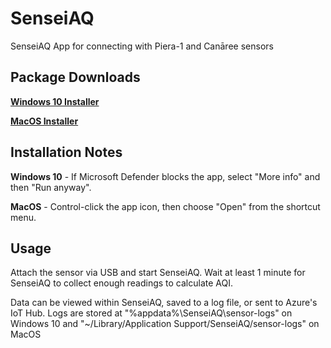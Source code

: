 # SenseiAQ
SenseiAQ App for connecting with Piera-1 and Canāree sensors

## Package Downloads
**[Windows 10 Installer](https://github.com/PieraSystems/SenseiAQ/releases/download/0.9.0/SenseiAQ-0.9.0.Setup.exe)**

**[MacOS Installer](https://github.com/PieraSystems/SenseiAQ/releases/download/0.9.0/SenseiAQ-darwin-x64-0.9.0.zip)**

## Installation Notes
**Windows 10** - If Microsoft Defender blocks the app, select "More info" and then "Run anyway".

**MacOS** - Control-click the app icon, then choose "Open" from the shortcut menu.

## Usage

Attach the sensor via USB and start SenseiAQ. Wait at least 1 minute for SenseiAQ to collect enough readings to calculate AQI.

Data can be viewed within SenseiAQ, saved to a log file, or sent to Azure's IoT Hub. Logs are stored at "%appdata%\SenseiAQ\sensor-logs" on Windows 10 and "~/Library/Application Support/SenseiAQ/sensor-logs" on MacOS
